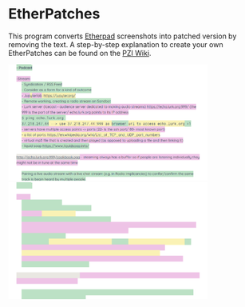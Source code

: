 # EtherPatches

This program converts [Etherpad](https://etherpad.org/) screenshots into patched version by removing the text. A step-by-step explanation to create your own EtherPatches can be found on the [PZI Wiki](https://pzwiki.wdka.nl/mediadesign/EtherPatches).

<img src="example/example.png" alt="drawing" width="400"/> <img src="example/example-after-hpass-and-vpass.png" alt="drawing" width="400"/>
